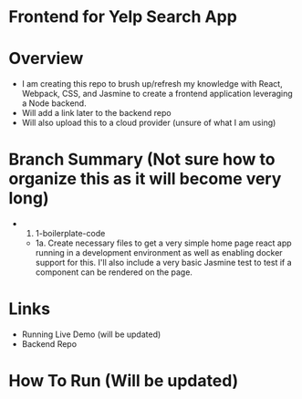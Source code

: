 # Frontend for Yelp Search App

# Overview

- I am creating this repo to brush up/refresh my knowledge with React, Webpack, CSS, and Jasmine to create a frontend application leveraging a Node backend.
- Will add a link later to the backend repo
- Will also upload this to a cloud provider (unsure of what I am using)

# Branch Summary (Not sure how to organize this as it will become very long)
- 1. 1-boilerplate-code
  - 1a. Create necessary files to get a very simple home page react app running in a development environment as well as enabling docker support for this. I'll also include a very basic Jasmine test to test if a component can be rendered on the page.

# Links

- Running Live Demo (will be updated)
- Backend Repo

# How To Run (Will be updated)
